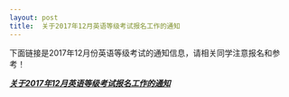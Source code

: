 ```yaml
---
layout: post
title:  关于2017年12月英语等级考试报名工作的通知
---
```


下面链接是2017年12月份英语等级考试的通知信息，请相关同学注意报名和参考！

[***关于2017年12月英语等级考试报名工作的通知***](https://share.weiyun.com/5n9fRF0)
